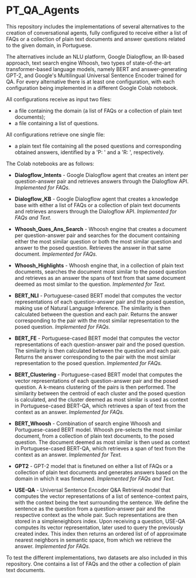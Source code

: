 # PT_QA_Agents

This repository includes the implementations of several alternatives to the creation of conversational agents, fully configured to receive either a list of FAQs or a collection of plain text documents and answer questions related to the given domain, in Portuguese.

The alternatives include an NLU platform, Google Dialogflow, an IR-based approach, text search engine Whoosh, two types of state-of-the-art transformer-based language models, namely BERT and answer-generating GPT-2, and Google's Multilingual Universal Sentence Encoder trained for QA.
For every alternative there is at least one configuration, with each configuration being implemented in a different Google Colab notebook.

All configurations receive as input two files: 
* a file containing the domain (a list of FAQs or a collection of plain text documents);
* a file containing a list of questions.

All configurations retrieve one single file:
* a plain text file containing all the posed questions and corresponding obtained answers, identified by a 'P: ' and a 'R: ', respectively.

The Colab notebooks are as follows:

* **Dialogflow_Intents** - Google Dialogflow agent that creates an intent per question-answer pair and retrieves answers through the Dialogflow API.
*Implemented for FAQs.*

* **Dialogflow_KB** - Google Dialogflow agent that creates a knowledge base with either a list of FAQs or a collection of plain text documents and retrieves answers through the Dialogflow API.
*Implemented for FAQs and Text.*

* **Whoosh_Ques_Ans_Search** - Whoosh engine that creates a document per question-answer pair and searches for the document containing either the most similar question or both the most similar question and answer to the posed question. 
Retrieves the answer in that same document.
*Implemented for FAQs.*

* **Whoosh_Highlights** - Whoosh engine that, in a collection of plain text documents, searches the document most similar to the posed question and retrieves as an answer the spans of text from that same document deemed as most similar to the question.
*Implemented for Text.*

* **BERT_NLI** - Portuguese-cased BERT model that computes the vector representations of each question-answer pair and the posed question, making use of Natural Language Inference. The similarity is then calculated between the question and each pair.
Returns the answer corresponding to the pair with the most similar representation to the posed question.
*Implemented for FAQs.* 

* **BERT_FE** - Portuguese-cased BERT model that computes the vector representations of each question-answer pair and the posed question. The similarity is then calculated between the question and each pair.
Returns the answer corresponding to the pair with the most similar representation to the posed question.
*Implemented for FAQs.*

* **BERT_Clustering** - Portuguese-cased BERT model that computes the vector representations of each question-answer pair and the posed question. A k-means clustering of the pairs is then performed.
The similarity between the centroid of each cluster and the posed question is calculated, and the cluster deemed as most similar is used as context in Portuguese-cased BERT-QA, which retrieves a span of text from the context as an answer.
*Implemented for FAQs.*

* **BERT_Whoosh** - Combination of search engine Whoosh and Portuguese-cased BERT model.
Whoosh pre-selects the most similar document, from a collection of plain text documents, to the posed question.
The document deemed as most similar is then used as context in Portuguese-cased BERT-QA, which retrieves a span of text from the context as an answer.
*Implemented for Text.*

* **GPT2** - GPT-2 model that is finetuned on either a list of FAQs or a collection of plain text documents and generates answers based on the domain in which it was finetuned. 
*Implemented for FAQs and Text.*

* **USE-QA** - Universal Sentence Encoder Q&A Retrieval model that computes the vector representations of a list of sentence-context pairs, with the context being the text surrounding the sentence. We define the sentence as the question from a question-answer pair and the respective context as the whole pair. Such representations are then stored in a simpleneighbors index. Upon receiving a question, USE-QA computes its vector representation, later used to query the previously created index.
This index then returns an ordered list of of approximate nearest neighbors in semantic space, from which we retrieve the answer.
*Implemented for FAQs.*

To test the different implementations, two datasets are also included in this repository. One contains a list of FAQs and the other a collection of plain text documents.
